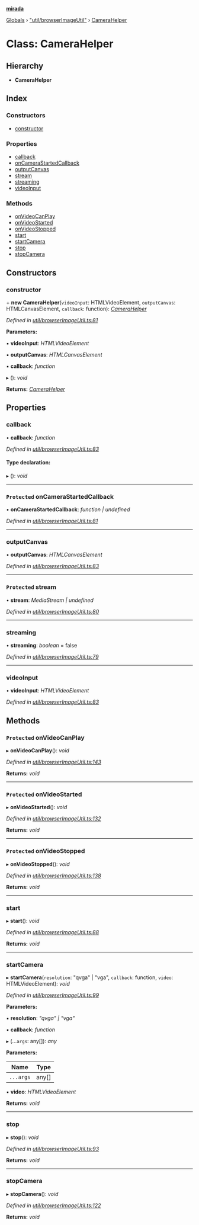 **[mirada](../README.md)**

[Globals](../README.md) › ["util/browserImageUtil"](../modules/_util_browserimageutil_.md) › [CameraHelper](_util_browserimageutil_.camerahelper.md)

# Class: CameraHelper

## Hierarchy

* **CameraHelper**

## Index

### Constructors

* [constructor](_util_browserimageutil_.camerahelper.md#constructor)

### Properties

* [callback](_util_browserimageutil_.camerahelper.md#callback)
* [onCameraStartedCallback](_util_browserimageutil_.camerahelper.md#protected-oncamerastartedcallback)
* [outputCanvas](_util_browserimageutil_.camerahelper.md#outputcanvas)
* [stream](_util_browserimageutil_.camerahelper.md#protected-stream)
* [streaming](_util_browserimageutil_.camerahelper.md#streaming)
* [videoInput](_util_browserimageutil_.camerahelper.md#videoinput)

### Methods

* [onVideoCanPlay](_util_browserimageutil_.camerahelper.md#protected-onvideocanplay)
* [onVideoStarted](_util_browserimageutil_.camerahelper.md#protected-onvideostarted)
* [onVideoStopped](_util_browserimageutil_.camerahelper.md#protected-onvideostopped)
* [start](_util_browserimageutil_.camerahelper.md#start)
* [startCamera](_util_browserimageutil_.camerahelper.md#startcamera)
* [stop](_util_browserimageutil_.camerahelper.md#stop)
* [stopCamera](_util_browserimageutil_.camerahelper.md#stopcamera)

## Constructors

###  constructor

\+ **new CameraHelper**(`videoInput`: HTMLVideoElement, `outputCanvas`: HTMLCanvasElement, `callback`: function): *[CameraHelper](_util_browserimageutil_.camerahelper.md)*

*Defined in [util/browserImageUtil.ts:81](https://github.com/cancerberoSgx/mirada/blob/170e57c/mirada/src/util/browserImageUtil.ts#L81)*

**Parameters:**

▪ **videoInput**: *HTMLVideoElement*

▪ **outputCanvas**: *HTMLCanvasElement*

▪ **callback**: *function*

▸ (): *void*

**Returns:** *[CameraHelper](_util_browserimageutil_.camerahelper.md)*

## Properties

###  callback

• **callback**: *function*

*Defined in [util/browserImageUtil.ts:83](https://github.com/cancerberoSgx/mirada/blob/170e57c/mirada/src/util/browserImageUtil.ts#L83)*

#### Type declaration:

▸ (): *void*

___

### `Protected` onCameraStartedCallback

• **onCameraStartedCallback**: *function | undefined*

*Defined in [util/browserImageUtil.ts:81](https://github.com/cancerberoSgx/mirada/blob/170e57c/mirada/src/util/browserImageUtil.ts#L81)*

___

###  outputCanvas

• **outputCanvas**: *HTMLCanvasElement*

*Defined in [util/browserImageUtil.ts:83](https://github.com/cancerberoSgx/mirada/blob/170e57c/mirada/src/util/browserImageUtil.ts#L83)*

___

### `Protected` stream

• **stream**: *MediaStream | undefined*

*Defined in [util/browserImageUtil.ts:80](https://github.com/cancerberoSgx/mirada/blob/170e57c/mirada/src/util/browserImageUtil.ts#L80)*

___

###  streaming

• **streaming**: *boolean* = false

*Defined in [util/browserImageUtil.ts:79](https://github.com/cancerberoSgx/mirada/blob/170e57c/mirada/src/util/browserImageUtil.ts#L79)*

___

###  videoInput

• **videoInput**: *HTMLVideoElement*

*Defined in [util/browserImageUtil.ts:83](https://github.com/cancerberoSgx/mirada/blob/170e57c/mirada/src/util/browserImageUtil.ts#L83)*

## Methods

### `Protected` onVideoCanPlay

▸ **onVideoCanPlay**(): *void*

*Defined in [util/browserImageUtil.ts:143](https://github.com/cancerberoSgx/mirada/blob/170e57c/mirada/src/util/browserImageUtil.ts#L143)*

**Returns:** *void*

___

### `Protected` onVideoStarted

▸ **onVideoStarted**(): *void*

*Defined in [util/browserImageUtil.ts:132](https://github.com/cancerberoSgx/mirada/blob/170e57c/mirada/src/util/browserImageUtil.ts#L132)*

**Returns:** *void*

___

### `Protected` onVideoStopped

▸ **onVideoStopped**(): *void*

*Defined in [util/browserImageUtil.ts:138](https://github.com/cancerberoSgx/mirada/blob/170e57c/mirada/src/util/browserImageUtil.ts#L138)*

**Returns:** *void*

___

###  start

▸ **start**(): *void*

*Defined in [util/browserImageUtil.ts:88](https://github.com/cancerberoSgx/mirada/blob/170e57c/mirada/src/util/browserImageUtil.ts#L88)*

**Returns:** *void*

___

###  startCamera

▸ **startCamera**(`resolution`: "qvga" | "vga", `callback`: function, `video`: HTMLVideoElement): *void*

*Defined in [util/browserImageUtil.ts:99](https://github.com/cancerberoSgx/mirada/blob/170e57c/mirada/src/util/browserImageUtil.ts#L99)*

**Parameters:**

▪ **resolution**: *"qvga" | "vga"*

▪ **callback**: *function*

▸ (...`args`: any[]): *any*

**Parameters:**

Name | Type |
------ | ------ |
`...args` | any[] |

▪ **video**: *HTMLVideoElement*

**Returns:** *void*

___

###  stop

▸ **stop**(): *void*

*Defined in [util/browserImageUtil.ts:93](https://github.com/cancerberoSgx/mirada/blob/170e57c/mirada/src/util/browserImageUtil.ts#L93)*

**Returns:** *void*

___

###  stopCamera

▸ **stopCamera**(): *void*

*Defined in [util/browserImageUtil.ts:122](https://github.com/cancerberoSgx/mirada/blob/170e57c/mirada/src/util/browserImageUtil.ts#L122)*

**Returns:** *void*